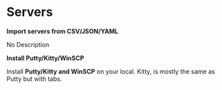 # Servers

**Import servers from CSV/JSON/YAML**

No Description



**Install Putty/Kitty/WinSCP**

Install **Putty/Kitty and WinSCP** on your local. Kitty, is mostly the same as Putty but with tabs.




